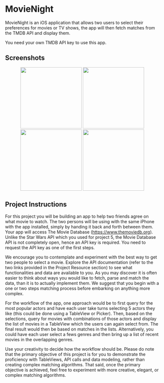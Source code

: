 # MovieNight
MovieNight is an iOS application that allows two users to select their preferences for movies or TV shows, the app will then fetch matches from the TMDB API and display them.

You need your own TMDB API key to use this app.

## Screenshots
<p align="center"><img src="https://i.imgur.com/7SYkuP8.png" width="200"> <img src="https://i.imgur.com/pvOee6Z.png" width="200"> <img src="https://i.imgur.com/sNjbvXu.jpg" width="200"> <img src="https://i.imgur.com/EYUGsVX.jpg" width="200"> </p>

## Project Instructions
For this project you will be building an app to help two friends agree on what movie to watch. The two persons will be using with the same iPhone with the app installed, simply by handing it back and forth between them. Your app will access The Movie Database (https://www.themoviedb.org). Unlike the Star Wars API which you used for project 5, the Movie Database API is not completely open, hence an API key is required. You need to request the API key as one of the first steps.

We encourage you to contemplate and experiment with the best way to get two people to select a movie. Explore the API documentation (refer to the two links provided in the Project Resource section) to see what functionalities and data are available to you. As you may discover it is often easier to think about ways you would like to fetch, parse and match the data, than it is to actually implement them. We suggest that you begin with a one or two steps matching process before embarking on anything more complex.

For the workflow of the app, one approach would be to first query for the most popular actors and have each user take turns selecting 5 actors they like (this could be done using a TableView or Picker). Then, based on the selections, query for movies with combinations of those actors and display the list of movies in a TableView which the users can again select from. The final result would then be based on matches in the lists. Alternatively, you could have each user select a fews genres and then bring up a list of recent movies in the overlapping genres.

Use your creativity to decide how the workflow should be. Please do note that the primary objective of this project is for you to demonstrate the proficiency with TableViews, API calls and data modeling, rather than creating complex matching algorithms. That said, once the primary objective is achieved, feel free to experiment with more creative, elegant, or complex matching algorithms.
